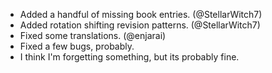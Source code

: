 - Added a handful of missing book entries. (@StellarWitch7)
- Added rotation shifting revision patterns. (@StellarWitch7)
- Fixed some translations. (@enjarai)
- Fixed a few bugs, probably.
- I think I'm forgetting something, but its probably fine.